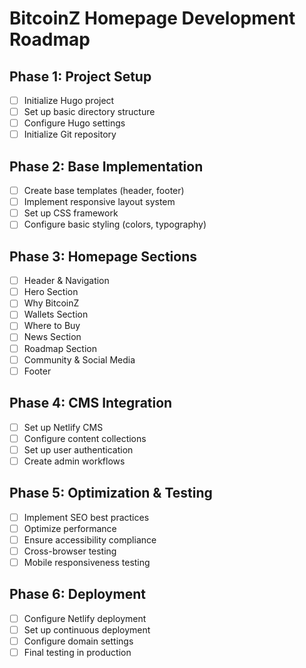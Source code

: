 # BitcoinZ Homepage Development Roadmap

## Phase 1: Project Setup
- [ ] Initialize Hugo project
- [ ] Set up basic directory structure
- [ ] Configure Hugo settings
- [ ] Initialize Git repository

## Phase 2: Base Implementation
- [ ] Create base templates (header, footer)
- [ ] Implement responsive layout system
- [ ] Set up CSS framework
- [ ] Configure basic styling (colors, typography)

## Phase 3: Homepage Sections
- [ ] Header & Navigation
- [ ] Hero Section
- [ ] Why BitcoinZ
- [ ] Wallets Section
- [ ] Where to Buy
- [ ] News Section
- [ ] Roadmap Section
- [ ] Community & Social Media
- [ ] Footer

## Phase 4: CMS Integration
- [ ] Set up Netlify CMS
- [ ] Configure content collections
- [ ] Set up user authentication
- [ ] Create admin workflows

## Phase 5: Optimization & Testing
- [ ] Implement SEO best practices
- [ ] Optimize performance
- [ ] Ensure accessibility compliance
- [ ] Cross-browser testing
- [ ] Mobile responsiveness testing

## Phase 6: Deployment
- [ ] Configure Netlify deployment
- [ ] Set up continuous deployment
- [ ] Configure domain settings
- [ ] Final testing in production
